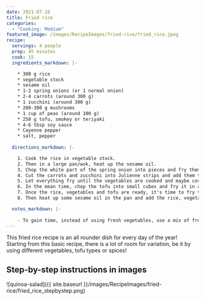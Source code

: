 ```yaml
---
date: 2021-07-16
title: Fried rice
categories:
  - "Cooking: Medium"
featured_image: /images/RecipeImages/fried-rice/fried_rice.jpeg
recipe:
  servings: 4 people
  prep: 45 minutes
  cook: 15
  ingredients_markdown: |-

    * 300 g rice
    * vegetable stock
    * sesame oil
    * 1-2 spring onions (or 1 normal onion)
    * 2-4 carrots (around 300 g)
    * 1 zucchini (around 300 g)
    * 200-300 g mushrooms
    * 1 cup of peas (around 100 g)
    * 250 g tofu, smokey or teriyaki
    * 4-6 tbsp soy sauce
    * Cayenne pepper
    * salt, pepper
  
  directions_markdown: |-

    1. Cook the rice in vegetable stock.
    2. Then in a large pan/wok, heat up the sesame oil.
    3. Chop the white part of the spring onion into pieces and fry them in the oil. Cut as well the green leaves of the onion and keep them for the frying/serving part later on.
    4. Cut the carrots and zucchini into Julienne strips and add them to the pan. Let them fry for a few minutes and then add the mushrooms, also cut into fine strips. 
    5. Let everything fry until the vegetables are cooked and maybe cover the pan with a lid. Towards the end of the cooking time add the peas.
    6. In the mean time, chop the tofu into small cubes and fry it in a bit of sesame oil in a separate pan.
    7. Once the rice, vegetables and tofu are ready, it's time to fry the mixture. Either use an additional pan, or transfer the vegetables to a temporary bowl to liberate the pan. Make sure the rice is not to watery, otherwise it won't fry very well.
    8. Then heat up some sesame oil in the pan and add the rice, vegetables and tofu. If your pan is not big enough, only add half of everything. Add the soy sauce, a pinch of cayenne pepper, normal pepper and the green part of the spring onions. If not salty enough, add some more salt as well. Let the whole mixture fry until the rice becomes slightly crispy and enjoy!

  notes_markdown: |-
    
    - To gain time, instead of using fresh vegetables, use a mix of frozen (Asian) vegetables.
---
```


This fried rice recipe is an all rounder dish for every day of the year! Starting from this basic recipe, there is a lot of room for variation, be it by using different vegetables, tofu types or spices!

<h2>Step-by-step instructions in images</h2>

![quinoa-salad]({{ site.baseurl }}/images/RecipeImages/fried-rice/fried_rice_stepbystep.png)